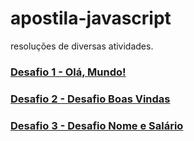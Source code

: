 # apostila-javascript
resoluções de diversas atividades.
 
<h3><a href="https://kawecz.github.io/apostila-javascript/d01/index.html">Desafio 1 - Olá, Mundo! </a></h3>
<h3><a href="https://kawecz.github.io/apostila-javascript/d02/index.html">Desafio 2 - Desafio Boas Vindas </a></h3>
<h3><a href="https://kawecz.github.io/apostila-javascript/d03/index.html">Desafio 3 - Desafio Nome e Salário </a></h3>